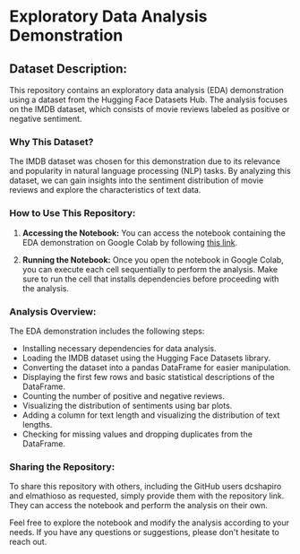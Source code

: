 # Exploratory Data Analysis Demonstration

## Dataset Description:
This repository contains an exploratory data analysis (EDA) demonstration using a dataset from the Hugging Face Datasets Hub. The analysis focuses on the IMDB dataset, which consists of movie reviews labeled as positive or negative sentiment.

### Why This Dataset?
The IMDB dataset was chosen for this demonstration due to its relevance and popularity in natural language processing (NLP) tasks. By analyzing this dataset, we can gain insights into the sentiment distribution of movie reviews and explore the characteristics of text data.

### How to Use This Repository:
1. **Accessing the Notebook:** You can access the notebook containing the EDA demonstration on Google Colab by following [this link](https://colab.research.google.com/drive/1iJLfyWj3fJ1Y8FYRmTbxL9Dpy3E42DnN?usp=sharing).

2. **Running the Notebook:** Once you open the notebook in Google Colab, you can execute each cell sequentially to perform the analysis. Make sure to run the cell that installs dependencies before proceeding with the analysis.

### Analysis Overview:
The EDA demonstration includes the following steps:

- Installing necessary dependencies for data analysis.
- Loading the IMDB dataset using the Hugging Face Datasets library.
- Converting the dataset into a pandas DataFrame for easier manipulation.
- Displaying the first few rows and basic statistical descriptions of the DataFrame.
- Counting the number of positive and negative reviews.
- Visualizing the distribution of sentiments using bar plots.
- Adding a column for text length and visualizing the distribution of text lengths.
- Checking for missing values and dropping duplicates from the DataFrame.

### Sharing the Repository:
To share this repository with others, including the GitHub users dcshapiro and elmathioso as requested, simply provide them with the repository link. They can access the notebook and perform the analysis on their own.

Feel free to explore the notebook and modify the analysis according to your needs. If you have any questions or suggestions, please don't hesitate to reach out.
